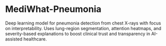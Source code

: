 # MediWhat-Pneumonia
Deep learning model for pneumonia detection from chest X-rays with focus on interpretability. Uses lung-region segmentation, attention heatmaps, and severity-based explanations to boost clinical trust and transparency in AI-assisted healthcare.
